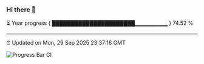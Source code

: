 ### Hi there 👋

⏳ Year progress { ██████████████████████▁▁▁▁▁▁▁▁ } 74.52 %

---

⏰ Updated on Mon, 29 Sep 2025 23:37:16 GMT

![Progress Bar CI](https://github.com/IshwaranRudhara/GIT-ACTION/workflows/Progress%20Bar%20CI/badge.svg)
